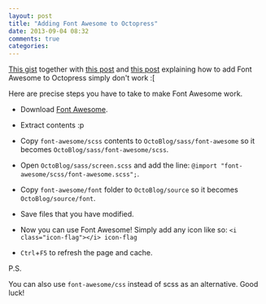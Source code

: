 ```yaml
---
layout: post
title: "Adding Font Awesome to Octopress"
date: 2013-09-04 08:32
comments: true
categories: 
---
```


[This gist][2] together with [this post][3] and [this post][4] explaining how to add Font Awesome to Octopress simply don't work :[ 

Here are precise steps you have to take to make Font Awesome work.

<i class="icon-flag icon-2"></i>

* Download [Font Awesome][1].
 
* Extract contents :p

* Copy `font-awesome/scss` contents to  `OctoBlog/sass/font-awesome`
  so it becomes `OctoBlog/sass/font-awesome/scss`.

* Open `OctoBlog/sass/screen.scss` and add the line:
  `@import "font-awesome/scss/font-awesome.scss";`.

* Copy `font-awesome/font` folder to `OctoBlog/source` 
  so it becomes `OctoBlog/source/font`.

* Save files that you have modified.

* Now you can use Font Awesome! Simply add any icon like so:
  `<i class="icon-flag"></i> icon-flag` 

* `Ctrl`+`F5` to refresh the page and cache.

P.S.

You can also use `font-awesome/css` instead of scss as an alternative. Good luck!


 [1]: http://fortawesome.github.com/Font-Awesome/ "Font Awesome"
 [2]: https://gist.github.com/danielres/3157685
 [3]: http://avivkiss.com/blog/2013/03/03/using-font-awesome-with-octopress-how-to/
 [4]: http://nesterchung.github.io/blog/2013/05/23/use-font-awesome-on-octopress/